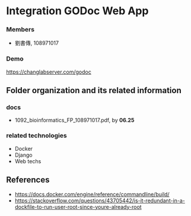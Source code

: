 # Integration GODoc Web App
### Members
* 劉書傳, 108971017


### Demo 
https://changlabserver.com/godoc

## Folder organization and its related information


### docs
* 1092_bioinformatics_FP_108971017.pdf, by **06.25**


### related technologies
* Docker
* Django
* Web techs


## References
* https://docs.docker.com/engine/reference/commandline/build/
* https://stackoverflow.com/questions/43705442/is-it-redundant-in-a-dockfile-to-run-user-root-since-youre-already-root
